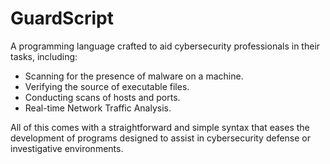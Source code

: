 # GuardScript

A programming language crafted to aid cybersecurity professionals in their tasks, including:

* Scanning for the presence of malware on a machine.
* Verifying the source of executable files.
* Conducting scans of hosts and ports.
* Real-time Network Traffic Analysis.

All of this comes with a straightforward and simple syntax that eases the development of programs designed to assist in cybersecurity defense or investigative environments.
